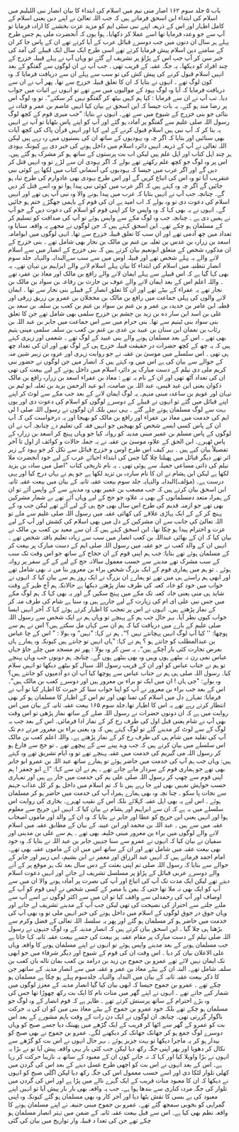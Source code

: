 باب ۵
جلد سوم
۱۶۲
اصار منی نیم میں اسلام کی ابتداء کا بیان
انصار نبی اللیلیم میں اسلام کی ابتداء
ابن اسحق فرماتے ہیں کہ جب اللہ تعالیٰ نے اپنے دین یعنی اسلام کے کامل اظہار اور اس کے ذریعہ اپنے نبی سٹی ایم کو مزید
عزت بخشنے کا ارادہ فرمایا تو آپ سے جو وعدہ فرمایا تھا اسے عملا کر دکھایا۔ ہوا یوں کہ آنحضرت ملی ہم جس طرح پہلے ہر سال ان
دنوں میں جب دوسرے قبائل عرب کے آیا کرتے تھے ان کے پاس جا کر ان کے سامنے دین اسلام پیش فرمایا کرتے تھے اسی
طرح ایک سال ایک قبیلے کی آمد کی خبر سن کر آپ جب اس کے پڑاؤ پر تشریف لے گئے تو وہاں آپ نے پہلے قبیلہ خزرج کے چند
افراد کو دیکھا۔ یہ جگہ عقبہ کے قریب تھی ۔ جب آپ نے ان لوگوں سے گفتگو کے بعد انہیں اسلام قبول کرنے کی پیش کش کی تو سب
سے پہلے ان سے دریافت فرمایا کہ وہ کون لوگ تھے ۔ انہوں نے بتایا کہ ان کا تعلق قبیلہ خزرج سے تھا۔ پھر آپ نے ان سے
دریافت فرمایا کہ آیا وہ لوگ یہود کے موالیوں میں سے تھے تو انہوں نے اثبات میں جواب دیا۔ تب آپ نے ان سے فرمایا :
کیا ہم کہیں بیٹھ کر گفتگو نہیں کر سکتے“۔
تو وہ لوگ اس پر رضا مند ہو گئے۔ یہ بات جیسا کہ ابن اسحق نے بیان کیا انہیں عاصم بن عمر و قتادہ نے بتائی جو بنی خزرج کے شیوخ
میں سے تھے۔ انہوں نے بتایا: ”جب میری قوم کے کچھ لوگ رسول اللہ صلی علیم سے گفتگو پر آمادہ ہو گئے اور آپ کو اپنے پاس بٹھایا تو
آپ نے انہیں یہ بتا کر کہ آپ نبی ہیں اسلام قبول کرنے کے لیے کہا اور انہیں قرآن پاک کی کچھ آیات بھی سنائیں اور بتایا کہ
اگر چہ وہ یہودیوں کے ساتھ ان کی بستیوں میں رہ رہے ہیں لیکن اللہ تعالی نے آپ کے ذریعہ انہیں دائرہ اسلام میں داخل ہونے
کی خبر دی ہے کیونکہ یہودی ہر چند اہل کتاب اور اہل علم ہیں لیکن اب بت پرستوں کے ساتھ ہو کر مشرک ہو گئے ہیں۔ اس پر وہ
لوگ جو کچھ علم رکھتے تھے بولے کہ اگر یہودی ان سے لڑے تو وہ انہیں قتل کر دیں گے اور اگر عرب میں جیسا کہ یہودیوں کی آسمانی
کتاب میں لکھا ہے کوئی نبی عنقریب آیا تو وہ اس کی اتباع کریں گے اور اس طرح یہودی بھی عادوارم کی طرح تباہ ہو جائیں گے
اگر چہ وہ کہتے ہیں کہ اگر عرب میں کوئی نبی پیدا ہوا تو وہ اسے قتل کر دیں گے۔ چنانچہ جب آپ نے انہیں بتایا کہ عرب میں پیدا
ہونے والا وہ نبی آپ ہی تھے اور انہیں اسلام کی دعوت دی تو وہ بولے کہ اب امید ہے ان کی قوم کے باہمی جھگڑے ختم ہو جائیں
گے۔ انہوں نے یہ بھی کہا کہ وہ واپس جا کر اپنی قوم کو اسلام کی دعوت دیں گے جو آپ نے ہمیں دی ہے ۔ چنانچہ جب وہ لوگ مکے
سے واپس ہوئے تو آپ کی صداقت کو تسلیم کر کے مسلمان ہو چکے تھے۔
ابن اسحق کہتے ہیں کہ جن لوگوں نے مجھے یہ واقعہ سنایا وہ تعداد میں چھ آدمی تھے اور ان سب کا تعلق قبیلہ خزرج سے تھا۔ انہی
لوگوں میں ابوامامہ اسعد بن زرارہ بن عدس بن ثعلبہ بن غنم بن مالک بن نجار بھی شامل تھے ۔ بنی خزرج کے ان مذکورہ شخص کے
متعلق ابونعیم بیان کرتے ہیں کہ بنی خزرج کے انصار میں سے اسلام لانے والے یہ پہلے شخص تھے اور قبیلہ اوس میں سے سب سےالبدایہ والنہایہ جلد سوم
انصار تنطنیہ میں اسلام کی ابتداء کا بیان
پہلے اسلام لانے والے ابراہیم بن تیہان تھے۔ یہ بھی کہا گیا ہے کہ اس قبیلے سے پہلے ایمان لانے والے رافع بن مالک اور معاذ
بن عفرہ تھے ۔ واللہ اعلم
اس کے بعد ایمان لانے والے عوف بن حارث بن رفاعہ بن سواد بن مالک بن نجار تھے یہ عفراء کے بیٹے تھے اور ان کا
تعلق انصار کے قبیلے بنی نجار سے تھا ۔ ایمان لانے والوں کی پہلی جماعت میں رافع بن مالک بن مخجلان بن عمرو بن زریق زرقی اور
قطبہ ابن عامر بن حدیدہ بن عمر و بن غنم بن سواد بن غنم بن کعب بن سلمہ بن سعد بن علی بن اسد ابن سار ده بن زید بن جشم بن
خزرج سلمی بھی شامل تھے جن کا تعلق بنی سواد بنی ٹینیم سے تھا۔ بنی حرام میں سے اس جماعت میں جابر بن عبد اللہ بن رئاب بن نعمان
ابن سنان بن عبید بن عدی بن غنم بن کعب بن سلمہ سلمی مینی یتیم بھی تھے ۔ اس کے بعد مسلمان ہونے والے بنی عبید کے لوگ تھے ۔
شعمی اور زہری کہتے ہیں کہ یہ چھ کے کچھ حضرات در حقیقت قبیلہ خزرج ہی کے لوگ تھے اور ان کی تعداد چھ ہی تھی ۔
اس سلسلے میں موسیٰ بن عقبہ نے جو روایت زہری اور عروہ بن زبیر شین منہ کے حوالے سے بیان کی ہے اس میں وہ کہتے ہیں
کہ انصار میں جن لوگوں نے حضور نبی کریم ملی دی نیلم کے دست مبارک پر دائرہ اسلام میں داخل ہونے کے لیے بیعت کی تھی ان کی
تعداد آٹھ تھی اور ان کے نام یہ تھے : معاذ بن عفراء اسعد بن زرارہ رافع بن مالک ذکوان یعنی ابن عبد قیس، عبد اللہ بن صامت، ابو
عبد الرحمن یزید بن ثعلبہ ابو ٹیم بن تیہان اور عویم بن ساعدہ مبنی منہم۔ یہ لوگ ایمان لانے کے بعد جب مکے سے لوٹ کر اپنے اپنے
قبائل میں گئے تو انہوں نے قبیلے کے دوسرے لوگوں کو اسلام کی دعوت دی اور یوں بہت سے لوگ مسلمان ہوتے چلے گئے ۔ یہی
نہیں بلکہ ان لوگوں نے رسول اللہ صلی ا لی ایم کی خدمت میں معاذ بن عفراء اور رافع بن مالک کو بھیجا اور یہ درخواست کی کہ آپ ان
کے پاس کسی ایسے شخص کو بھیجیں جو انہیں فقہ کی تعلیم دے چنانچہ آپ نے ان لوگوں کے پاس مسلم بن عمیر مبنی مدینہ کو روانہ کیا جو وہاں
پہنچ کر اسعد بن زرارہ کے پاس ٹھہرے۔ ابن الحق کے علاوہ موسیٰ بن عقبہ نے یہ جملہ حالات و کوائف از اول تا آخر تفصیلاً بیان
کیے ہیں ۔ بہر کیف اس طرح اوس و خزرج قبائل سے نکل کر جو یہود کے زیر اثر تھے دیگر قبائل میں پھیلتا چلا گیا جس کی ابتداء احیائے
عرب کے لیے خود آنحضرت ملا نیلم کی ذاتی مساعی جمیلہ سے ہوئی تھی ۔
یہ نام تاریخی کتاب "اصل میں سادہ بن یزید لکھا ہے لیکن ابن ہشام نے ان کا نام ساردہ بن تزید لکھا ہے جو ہم نے یہاں درج کیا اور یہی درست
ہے۔ (مؤلف)البدایہ والنہایہ جلد سوم
بیعت عقبہ ثانیہ کے بیان میں
بیعت عقبہ ثانیہ
ابن اسحق بیان کرتے ہیں کہ جب مصعب بن عمیر بھی وہ مدینے سے کے واپس آئے تو ان کے ہمراہ متعد دمسلمانوں کے
بھی نہ
علاوہ جو حج کے لیے وہاں آئے تھے بے شمار مشرکین بھی تھے جو ازمنہ قدیم کی طرح اس سال بھی حج ہی کے لیے آئے تھے لیکن جب
وہ کے پہنچ کر کے کے ایک پہاڑی علاقے کی کھائی عقبہ میں رسول اللہ صلی علیم سے ملے تو اللہ تعالیٰ کی جانب سے ان مشرکین کے دل
میں بھی اسلام کی کشش اور آپ کے لیے عزت و احترام پیدا ہو چکا تھا۔ ابن اسحق کہتے ہیں کہ ان سے معبد بن کعب بن مالک نے
بیان کیا کہ ان کے بھائی عبداللہ بن کعب انصار میں سب سے زیادہ تعلیم یافتہ شخص تھے ۔ انہیں ان کے والد کعب نے جو عقبہ میں
رسول اللہ صلی ایم کے دست مبارک پر بیعت کر کے مسلمان ہوئے تھے بتایا:
جب ہم اپنی قوم کے ان حجاج کے ساتھ جو اس وقت تک سب کے سب مشرک تھے مدینے سے حسب معمول سالانہ حج کے
لیے کے کے سفر پر روانہ ہوئے ۔ تو ہم میں ہماری قوم کے ایک بزرگ شخص براء بن معرور بنا من نہ بھی شامل تھے اور ابھی ہم راستے
ہی میں تھے تو ہمارے ان بزرگ نے ایک روز ہم سے بیان کیا کہ انہوں نے خواب میں خود کو خانہ کعبہ کی طرف نماز پڑھتے دیکھا
ہے حالانکہ ہم آج ظہر کے وقت شاید ہی منی یعنی خانہ کعبہ تک مکے میں پہنچ سکیں گے اور یہ بھی کہا کہ ہم لوگ مکے میں جس نبی علی ای ام
کی زیارت کے لیے جارہے ہیں وہ سنا ہے شام کی طرف منہ کر کے نماز پڑھتے ہیں۔ انہوں نے اس پر تعجب کا اظہار کرتے ہوئے
کہا کہ آخر انہیں ایسا خواب کیوں نظر آیا۔ بہر حال جب ہم کے پہنچے تو وہاں ہم نے ایک شخص سے رسول اللہ صلی علیم کے بارے میں
دریافت کیا کہ ہم ان سے کہاں مل سکتے ہیں؟ اس نے ہم سے پوچھا: '' کیا آپ لوگ انہیں پہچانتے نہیں ؟“۔ ہم نے کہا: ”نہیں“
وہ بولا : ” اس کے چا عباس بن عبدالمطلب کو جانتے ہو ؟ ہم نے کہا: ”ہاں انہیں تو جانتے ہیں کیونکہ وہ ہمارے ہاں بغرض تجارت
کئی بار آچکے ہیں“۔ یہ سن کر وہ بولا :
پھر تم مسجد میں چلے جاؤ جہاں عباس نمی رن نہ بیٹھے ہوں وہیں وہ بھی بیٹھے ہوں گے۔
چنانچہ ہم دونوں جب وہاں پہنچے تو ہم نے جناب عباس کو اور ان کے قریب رسول
اللہ سیال کو بیٹھے دیکھا تو انہیں سلام
کیا۔ رسول اللہ صلی ہی ہم نے جناب عباس سے پوچھا کیا آپ ان دو آدمیوں کو جانتے ہیں؟ وہ بولے:
"جی ہاں ! ان میں ایک تو براء بن معرور ہیں اور دوسرے کعب بن مالک ہیں“۔
اس کے بعد جب براء بن معرور نے آپ کو اپنا خواب سنا کر حیرت کا اظہار کیا تو آپ نے فرمایا:
تمہارے دل میں اسلام کی تمنا تھی اور تم اس کے اظہار کا مسلمان ہو کر بھی انتظار کرتے رہے تھے یہ اس کا اظہار
تھا۔جلد سوم
۱۶۵
بیعت عقبہ ثانیہ کے بیان میں
اس روایت میں ہے کہ ان دونوں حضرات نے رسول اللہ صلے کے ساتھ نماز پڑھی تو اس وقت بھی آپ نے شام یعنی قبل
اول کی طرف رخ کر کے نماز ادا فرمائی۔ اس کے بعد جب یہ لوگ کے سے لوٹ کر مدینے گئے تو لوگ کہتے ہیں کہ وہ یعنی براء بن
مغرور مرتے دم تک آپ کی تقلید میں شام ہی کی طرف رخ کر کے نماز پڑھتے ہے۔ واللہ اعلم
کعب بن مالک اس سلسلے میں بیان کرتے ہیں کہ جب وہد پینے سے کے پیچھے تھے ۔ تو جج سے فارغ ہو کر رسول اللہ می گیریم
کی خدمت میں عقبہ پہنچے تھے تو وہ ایام تشریق تھے وہ کہتے ہیں:
وہاں جب ہم آپ کی خدمت میں حاضر ہوئے تو ہمارے ساتھ عبد اللہ بن عمرو ابو جابر بھی تھے جو ہماری قوم کے سردار
مانے جاتے تھے ۔ ہم نے ان سے کہا: "اے ابو جعفر ! ہم اپنی قوم سے چھپ کر رسول اللہ صلی علی یم کی خدمت میں جار ہے
ہیں اور تمہاری حسب خواہش تمہیں بھی لیے جا رہے ہیں تا کہ تم اسلام میں داخل ہو کر کل عذاب جہنم سے نجات پا سکو ۔
چنا نچہ وہ بھی ہمارے ہمراہ آپ کی خدمت میں حاضر ہو کر مسلمان ہوئے ۔ اس لیے یہ بھی اہل عقبہ کہلائے بلکہ اس کے
نقیب ٹھہرے۔
بخاری کی روایت اس سلسلے میں یہ ہے کہ ان سے ابراہیم اور ہشام نے بیان کیا کہ انہیں ابن جریج سے معلوم ہوا اور انہیں
یعنی ابن جریج کو عطا اور جابر نے بتایا کہ وہ ان کے والد اور ماموں اصحاب عقبہ میں سے ہیں ۔ عبد اللہ بن محمد اور ابن عیینہ کے بیان
کے مطابق عقبہ میں اسلام لانے والے لوگوں میں براء بن معرور مینی خلیفہ بھی تھے ۔
ہم سے علی بن مدینی اور سفیان نے بیان کیا کہ انہوں نے عمرو سے سنا جنہیں جابر بن عبد اللہ نے بتایا کہ وہ خود بھی بیعت
عقبہ میں شامل تھے اور ان کے ساتھ اس میں ان کے ماموں عقبہ بھی تھے۔
امام احمد فرماتے ہیں کہ انہیں عبد الرزاق اور معمر نے ابن بشیم، ابی زبیر اور جابر کے حوالے سے بتایا کہ رسول اللہ صلی تم اپنی
بعثت کے دس سال بعد تک ہر موقع پر کے آنے والے دوسرے عربی قبائل کے پڑاؤ پر مسلسل تشریف لے جاتے اور انہیں دعوت
اسلام دیتے تھے لیکن ایک مدت تک آپ کی اتباع اور آپ کی نصرت پر آمادہ ہونے والا ان میں سے آپ کو ایک بھی نہ ملا تھا حتی
کہ یمن یا مصر کے کسی شخص نے اپنی قوم کو آپ کے اوصاف اور آپ کی رحمدلی سے واقف کیا تو ان میں سے اکثر لوگوں نے اسے
آپ سے ملنے جلنے سے احتراز کی نصیحت کی تھی لیکن جب آپ کے مدینے تشریف لے جانے اور وہاں جوق در جوق لوگوں کے
اسلام میں داخل ہونے کی خبر انہیں ملی تو وہ بھی آپ کی خدمت میں حاضر ہو کر مسلمان ہو گئے اور پھر یہ سلسلہ اللہ تعالی کے فضل وکرم
سے بڑھتا ہی چلا گیا ۔
این اسحق بیان کرتے ہیں کہ انصار مدینہ کے وہ لوگ جنہوں نے رسول اللہ صلی نیلم کے دست مبارک پر مقام عقبہ پر بیعت کی
جسے بیعت عقبہ ثانیہ کہا جاتا ہے جب مسلمان ہونے کے بعد مدینے واپس ہوئے تو انہوں نے اپنے مسلمان ہونے کا واقعہ وہاں علی
الاعلان بیان کر دیا ۔ اس وقت ان کی قوم کے شیوخ اور دیگر شرفاء میں جو ابھی تک ایمان نہیں لائے تھے عمرو بن جموح بن زید بن
درامد بن کعب بمان تاله بان کعب بن سلمہ شامل تھے۔ البتہ ان کے بیٹے معاذ بن عمر و عقبہ میں سے انصار مدینہ کے ساتھر جن کا ذکر
بیعت عقبہ ثانیہ کے بیان میں
البدایہ والنہایہ جلدسوم
پہلے ہو چکا ہے مسلمان ہو چکے تھے ۔ عمرو بن جموح جیسا کہ ابھی بیان کیا گیا انصار مدینہ کے معزز لوگوں میں شمار کیے جاتے تھے ۔
انہوں نے اپنے گھر میں منات نام کا ایک بت رکھ چھوڑا تھا جس کی وہ بڑے احترام کے ساتھ پرستش کرتے تھے ۔ ظاہر ہے کہ قوم
انصار کے وہ لوگ جو مسلمان ہو چکے تھے بلکہ خود عمرو بن جموح کے بیٹے معاذ بنی مین کو ان کی یہ حرکت ناگوار گزرتی تھی۔ چنانچہ ان
لوگوں نے ایک دن رات کے وقت باہم مشورے کے بعد اس بت کو عمرو کے گھر سے اٹھا کر قریب کے ایک گڑھے میں پھینک دیا
جسے صبح کو وہاں دوسرے لوگ جمع ہو کر جھانک جھانک کر دیکھنے لگے۔ عمرو بن جموح نے بھی صبح کو بیدار ہو کر یہ ماجرا دیکھا تو بہت
جزبز ہوئے ۔ بہر حال انہوں نے اس بت کو گڑھے سے نکال کر دھویا اور پھر اپنی جگہ رکھ دیا لیکن جب کئی بار یہی واقعہ پیش آیا تو
نے بڑا یہ
انہوں نے بڑا واویلا کیا اور کہا کہ نہ جانے کون ان کے معبود کے ساتھ یہ نازیبا حرکت کر رہا ہے۔ اس کے بعد انہوں نے اس بت کو
اچھی طرح غسل دینے کے بعد اس کی گردن میں کھلی تلوار لٹکا دی اور اسے حسب معمول اس کی جگہ رکھ دیا لیکن اگلی صبح کو انہوں نے
دیکھا کہ ان کا معبود منات قریب کے ایک گہرے نالے میں پڑا ہے اور اس کی گردن میں تلوار کی جگہ مردہ کناری سے بندھا ہوا
ہے۔ جب یہ واقعہ بھی بار بار پیش آیا تو انہیں اپنے معبود کی بے بسی کا نقش بٹھا دیا اور آخر کار وہ بھی مسلمان ہو گئے کیونکہ وہ اپنی
گمراہی کو بخوبی سمجھ گئے تھے۔ عمرو بن جموح مبنی حنیفہ نے اپنے مسلمان ہونے کا واقعہ نظم بھی کیا ہے۔
اس سے قبل بیعت عقبہ ثانیہ کے ضمن میں تہتر انصار مسلمان ہو چکے تھے جن کی تعدا د قبیلہ وار تواریخ میں بیان کی گئی 